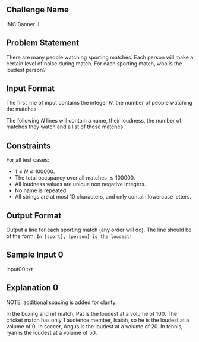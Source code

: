 ## Challenge Name

IMC Banner II

## Problem Statement

There are many people watching sporting matches. Each person will make a certain level of noise during match. For each sporting match, who is the loudest person?

## Input Format

The first line of input contains the integer $N$, the number of people watching the matches.

The following $N$ lines will contain a name, their loudness, the number of matches they watch and a list of those matches.

## Constraints

For all test cases:

- $1 \le N \le 100000$.
- The total occupancy over all matches $\le 100000$.
- All loudness values are unique non negative integers.
- No name is repeated.
- All strings are at most 10 characters, and only contain lowercase letters.

## Output Format

Output a line for each sporting match (any order will do). The line should be of the form:
`In [sport], [person] is the loudest!`

## Sample Input 0

input00.txt

## Explanation 0

NOTE: additional spacing is added for clarity.

In the boxing and nrl match, Pat is the loudest at a volume of 100. The cricket match has only 1 audience member, Isaiah, so he is the loudest at a volume of 0. In soccer, Angus is the loudest at a volume of 20. In tennis, ryan is the loudest at a volume of 50.